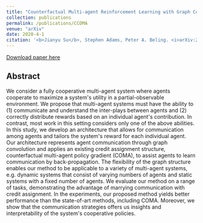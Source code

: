 ```yaml
---
title: "Counterfactual Multi-agent Reinforcement Learning with Graph Convolution Communication"
collection: publications
permalink: /publications/CCOMA
venue: "arXiv"
date: 2020-4-1
citation: '<b>Jianyu Su</b>, Stephen Adams, Peter A. Beling. <i>arXiv:2004.00470</i>.'
---
```


[Download paper here](https://arxiv.org/abs/2004.00470)

## Abstract
We consider a fully cooperative multi-agent system where agents cooperate to maximize a system's utility in a partial-observable environment. We propose that multi-agent systems must have the ability to (1) communicate and understand the inter-plays between agents and (2) correctly distribute rewards based on an individual agent's contribution. In contrast, most work in this setting considers only one of the above abilities. In this study, we develop an architecture that allows for communication among agents and tailors the system's reward for each individual agent. Our architecture represents agent communication through graph convolution and applies an existing credit assignment structure, counterfactual multi-agent policy gradient (COMA), to assist agents to learn communication by back-propagation. The flexibility of the graph structure enables our method to be applicable to a variety of multi-agent systems, e.g. dynamic systems that consist of varying numbers of agents and static systems with a fixed number of agents. We evaluate our method on a range of tasks, demonstrating the advantage of marrying communication with credit assignment. In the experiments, our proposed method yields better performance than the state-of-art methods, including COMA. Moreover, we show that the communication strategies offers us insights and interpretability of the system's cooperative policies.
